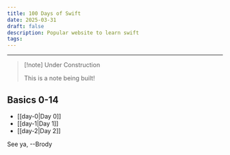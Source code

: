 ```yaml
---
title: 100 Days of Swift
date: 2025-03-31
draft: false
description: Popular website to learn swift
tags:
---
```

---
> [!note] Under Construction
> 
> This is a note being built!

## Basics 0-14
- [[day-0|Day 0]]
- [[day-1|Day 1]]
- [[day-2|Day 2]]

See ya, 
--Brody
